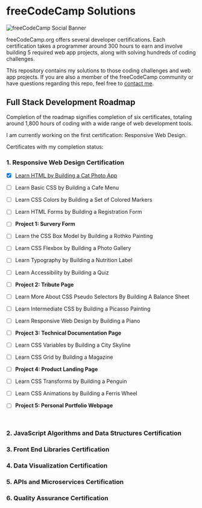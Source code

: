 # freeCodeCamp Solutions

![freeCodeCamp Social Banner](https://s3.amazonaws.com/freecodecamp/wide-social-banner.png)

freeCodeCamp.org offers several developer certifications. Each certification takes a programmer around 300 hours to earn and involve building 5 required web app projects, along with solving hundreds of coding challenges. 

This repository contains my solutions to those coding challenges and web app projects. If you are also a member of the freeCodeCamp community or have questions regarding this repo, feel free to [contact me](https://www.linkedin.com/in/stephancjohnson/).

## Full Stack Development Roadmap 

Completion of the roadmap signifies completion of six certificates, totaling around 1,800 hours of coding with a wide range of web development tools.

I am currently working on the first certification: Responsive Web Design.

Certificates with my completion status:

### **1. Responsive Web Design Certification** 

- [x] [Learn HTML by Building a Cat Photo App](https://github.com/johnsonstephan/freeCodeCamp-Solutions/tree/main/Responsive%20Web%20Design%20Certification/01%20-%20Learn%20HTML%20by%20Building%20a%20Cat%20Photo%20App)

- [ ] Learn Basic CSS by Building a Cafe Menu
- [ ] Learn CSS Colors by Building a Set of Colored Markers
- [ ] Learn HTML Forms by Building a Registration Form
- [ ] **Project 1: Survery Form**  
    
- [ ] Learn the CSS Box Model by Building a Rothko Painting
- [ ] Learn CSS Flexbox by Building a Photo Gallery
- [ ] Learn Typography by Building a Nutrition Label
- [ ] Learn Accessibility by Building a Quiz
- [ ] **Project 2: Tribute Page**  
   
- [ ] Learn More About CSS Pseudo Selectors By Building A Balance Sheet
- [ ] Learn Intermediate CSS by Building a Picasso Painting
- [ ] Learn Responsive Web Design by Building a Piano
- [ ] **Project 3: Technical Documentation Page**  

- [ ] Learn CSS Variables by Building a City Skyline
- [ ] Learn CSS Grid by Building a Magazine
- [ ] **Project 4: Product Landing Page**  

- [ ] Learn CSS Transforms by Building a Penguin
- [ ] Learn CSS Animations by Building a Ferris Wheel 
- [ ] **Project 5: Personal Portfolio Webpage**  
 
<br />
 
### **2. JavaScript Algorithms and Data Structures Certification** 

### **3. Front End Libraries Certification** 

### **4. Data Visualization Certification** 

### **5. APIs and Microservices Certification** 

### **6. Quality Assurance Certification** 